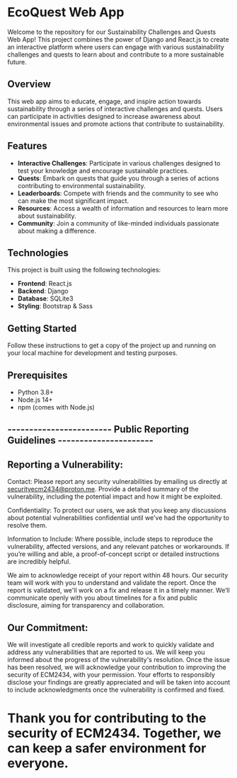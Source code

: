 # EcoQuest Web App

Welcome to the repository for our Sustainability Challenges and Quests Web App! This project combines the power of Django and React.js to create an interactive platform where users can engage with various sustainability challenges and quests to learn about and contribute to a more sustainable future.

## Overview

This web app aims to educate, engage, and inspire action towards sustainability through a series of interactive challenges and quests. Users can participate in activities designed to increase awareness about environmental issues and promote actions that contribute to sustainability.

## Features

- **Interactive Challenges**: Participate in various challenges designed to test your knowledge and encourage sustainable practices.
- **Quests**: Embark on quests that guide you through a series of actions contributing to environmental sustainability.
- **Leaderboards**: Compete with friends and the community to see who can make the most significant impact.
- **Resources**: Access a wealth of information and resources to learn more about sustainability.
- **Community**: Join a community of like-minded individuals passionate about making a difference.

## Technologies

This project is built using the following technologies:

- **Frontend**: React.js
- **Backend**: Django
- **Database**: SQLite3
- **Styling**: Bootstrap & Sass

## Getting Started

Follow these instructions to get a copy of the project up and running on your local machine for development and testing purposes.

## Prerequisites

- Python 3.8+
- Node.js 14+
- npm (comes with Node.js)

## ------------------------ Public Reporting Guidelines ----------------------

## Reporting a Vulnerability: #

Contact: Please report any security vulnerabilities by emailing us directly at securityecm2434@proton.me. Provide a detailed summary of the vulnerability, including the potential impact and how it might be exploited.

Confidentiality: To protect our users, we ask that you keep any discussions about potential vulnerabilities confidential until we've had the opportunity to resolve them.

Information to Include: Where possible, include steps to reproduce the vulnerability, affected versions, and any relevant patches or workarounds. If you’re willing and able, a proof-of-concept script or detailed instructions are incredibly helpful.

We aim to acknowledge receipt of your report within 48 hours. Our security team will work with you to understand and validate the report. Once the report is validated, we'll work on a fix and release it in a timely manner. We’ll communicate openly with you about timelines for a fix and public disclosure, aiming for transparency and collaboration.

## Our Commitment: #

We will investigate all credible reports and work to quickly validate and address any vulnerabilities that are reported to us.
We will keep you informed about the progress of the vulnerability's resolution.
Once the issue has been resolved, we will acknowledge your contribution to improving the security of ECM2434, with your permission.
Your efforts to responsibly disclose your findings are greatly appreciated and will be taken into account to include acknowledgments once the vulnerability is confirmed and fixed.

# Thank you for contributing to the security of ECM2434. Together, we can keep a safer environment for everyone.
